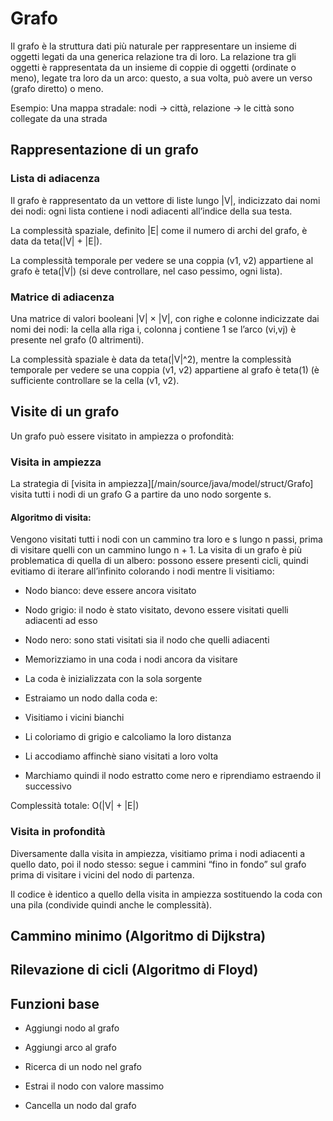 # Grafo

Il grafo è la struttura dati più naturale per rappresentare un insieme di oggetti legati da una generica relazione tra di loro.
La relazione tra gli oggetti è rappresentata da un insieme di coppie di oggetti (ordinate o meno), legate tra loro da un arco: questo, a sua volta, può avere un verso (grafo diretto) o meno.

Esempio: Una mappa stradale: nodi → città, relazione → le città sono collegate da una strada

## Rappresentazione di un grafo

### Lista di adiacenza

Il grafo è rappresentato da un vettore di liste lungo |V|, indicizzato dai nomi dei nodi: ogni lista contiene i nodi adiacenti all’indice della sua testa.

La complessità spaziale, definito |E| come il numero di archi del grafo, è data da teta(|V| + |E|).

La complessità temporale per vedere se una coppia (v1, v2) appartiene al grafo è teta(|V|) (si deve controllare, nel caso pessimo, ogni lista).

### Matrice di adiacenza

Una matrice di valori booleani |V| × |V|, con righe e colonne indicizzate dai nomi dei nodi: la cella alla riga i, colonna j contiene 1 se l’arco (vi,vj) è presente nel grafo (0 altrimenti).

La complessità spaziale è data da teta(|V|^2), mentre la complessità temporale per vedere se una coppia (v1, v2) appartiene al grafo è teta(1) (è sufficiente controllare se la cella (v1, v2).

## Visite di un grafo

Un grafo può essere visitato in ampiezza o profondità:

### Visita in ampiezza

La strategia di [visita in ampiezza][/main/source/java/model/struct/Grafo] visita tutti i nodi di un grafo G a partire da uno nodo sorgente s.

#### Algoritmo di visita: 

Vengono visitati tutti i nodi con un cammino tra loro e s lungo n passi, prima di visitare quelli con un cammino lungo n + 1.
La visita di un grafo è più problematica di quella di un albero: possono essere presenti cicli, quindi evitiamo di iterare all’infinito colorando i nodi mentre li visitiamo:
 * Nodo bianco: deve essere ancora visitato
 * Nodo grigio: il nodo è stato visitato, devono essere visitati quelli adiacenti ad esso
 * Nodo nero: sono stati visitati sia il nodo che quelli adiacenti
 
* Memorizziamo in una coda i nodi ancora da visitare 
* La coda è inizializzata con la sola sorgente 
* Estraiamo un nodo dalla coda e:
 * Visitiamo i vicini bianchi
 * Li coloriamo di grigio e calcoliamo la loro distanza 
 * Li accodiamo affinchè siano visitati a loro volta
* Marchiamo quindi il nodo estratto come nero e riprendiamo estraendo il successivo 

Complessità totale: O(|V| + |E|)

### Visita in profondità

Diversamente dalla visita in ampiezza, visitiamo prima i nodi adiacenti a quello dato, poi il nodo stesso: segue i cammini “fino in fondo” sul grafo prima di visitare i vicini del nodo di partenza.

Il codice è identico a quello della visita in ampiezza sostituendo la coda con una pila (condivide quindi anche le complessità).

## Cammino minimo (Algoritmo di Dijkstra)

## Rilevazione di cicli (Algoritmo di Floyd)

## Funzioni base

* Aggiungi nodo al grafo

* Aggiungi arco al grafo

* Ricerca di un nodo nel grafo

* Estrai il nodo con valore massimo

* Cancella un nodo dal grafo
